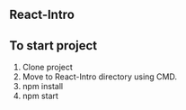 ## React-Intro

## To start project

1. Clone project
2. Move to React-Intro directory using CMD.
3. npm install
4. npm start

